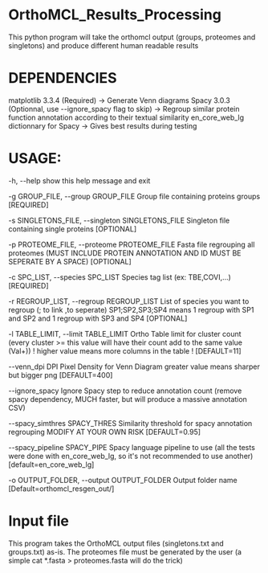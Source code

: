 # OrthoMCL_Results_Processing
This python program will take the orthomcl output (groups, proteomes and singletons) and produce different human readable results

# DEPENDENCIES
matplotlib 3.3.4 (Required) -> Generate Venn diagrams
Spacy 3.0.3 (Optionnal, use --ignore_spacy flag to skip) -> Regroup similar protein function annotation according to their textual similarity
en_core_web_lg dictionnary for Spacy -> Gives best results during testing

# USAGE:

  -h, --help            show this help message and exit
  
  -g GROUP_FILE, --group GROUP_FILE
                        Group file containing proteins groups [REQUIRED]
                        
  -s SINGLETONS_FILE, --singleton SINGLETONS_FILE
                        Singleton file containing single proteins [OPTIONAL]
                        
  -p PROTEOME_FILE, --proteome PROTEOME_FILE
                        Fasta file regrouping all proteomes (MUST INCLUDE
                        PROTEIN ANNOTATION AND ID MUST BE SEPERATE BY A SPACE)
                        [OPTIONAL]
                        
  -c SPC_LIST, --species SPC_LIST
                        Species tag list (ex: TBE,COVI,...) [REQUIRED]
                        
  -r REGROUP_LIST, --regroup REGROUP_LIST
                        List of species you want to regroup (; to link ,to
                        seperate) SP1;SP2,SP3;SP4 means 1 regroup with SP1 and
                        SP2 and 1 regroup with SP3 and SP4 [OPTIONAL]
                        
  -l TABLE_LIMIT, --limit TABLE_LIMIT
                        Ortho Table limit for cluster count (every cluster >=
                        this value will have their count add to the same value
                        (Val+)) ! higher value means more columns in the table
                        ! [DEFAULT=11]
                        
  --venn_dpi DPI        Pixel Density for Venn Diagram greater value means
                        sharper but bigger png [DEFAULT=400]
                        
  --ignore_spacy        Ignore Spacy step to reduce annotation count (remove
                        spacy dependency, MUCH faster, but will produce a
                        massive annotation CSV)
                        
  --spacy_simthres SPACY_THRES
                        Similarity threshold for spacy annotation regrouping
                        MODIFY AT YOUR OWN RISK [DEFAULT=0.95]
                        
  --spacy_pipeline SPACY_PIPE
                        Spacy language pipeline to use (all the tests were
                        done with en_core_web_lg, so it's not recommended to
                        use another) [default=en_core_web_lg]
                        
  -o OUTPUT_FOLDER, --output OUTPUT_FOLDER
                        Output folder name [Default=orthomcl_resgen_out/]
                        
                        
 # Input file
 
 This program takes the OrthoMCL output files (singletons.txt and groups.txt) as-is. The proteomes file must be generated by the user (a simple cat *.fasta > proteomes.fasta will do the trick)
 
